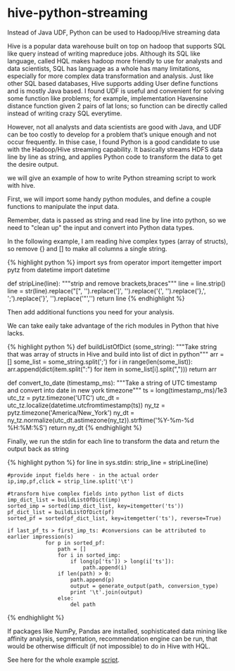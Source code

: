 # hive-python-streaming
Instead of Java UDF, Python can be used to Hadoop/Hive streaming data

Hive is a popular data warehouse built on top on hadoop that supports SQL like query instead of writing mapreduce jobs. Although its SQL like language, called HQL makes hadoop more friendly to use for analysts and data scientists, SQL has language as a whole has many limitations, especially for more complex data transformation and analysis. Just like other SQL based databases, Hive supports adding User define functions and is mostly Java based. I found UDF is useful and convenient for solving some function like problems; for example, implementation Havensine distance function given 2 pairs of lat lons; so function can be directly called instead of writing crazy SQL everytime. 

However, not all analysts and data scientists are good with Java, and UDF can be too costly to develop for a problem that’s unique enough and not occur frequently. In thise case, I found Python is a good candidate to use with the Hadoop/Hive streaming capability. It basically streams HDFS data line by line as string, and applies Python code to transform the data to get the desire output.


we will give an example of how to write Python streaming script to work with hive. 

First, we will import some handy python modules, and define a couple functions to manipulate the input data.  
 
Remember, data is passed as string and read line by line into python, so we need to "clean up" the input and convert into Python data types.  
   
In the following example, I am reading hive complex types (array of structs), so remove {} and [] to make all columns a single string.    

{% highlight python %}
import sys
from operator import itemgetter
import pytz
from datetime import datetime

def stripLine(line):
    """strip and remove brackets,braces"""
    line = line.strip()
    line = str(line).replace("[", '').replace(']', '').replace('{', '').replace('},', ';').replace('}', '').replace('"','')
    return line
{% endhighlight %}

<!-- more -->

Then add additional functions you need for your analysis.   

We can take eaily take advantage of the rich modules in Python that hive lacks. 

{% highlight python %}
def buildListOfDict (some_string):
    """Take string that was array of structs in Hive and build into list of dict in python"""
    arr = []
    some_list = some_string.split(';')
    for i in range(len(some_list)):
        arr.append(dict(item.split(":") for item in some_list[i].split(",")))
    return arr

def convert_to_date (timestamp_ms):
    """Take a string of UTC timestamp and convert into date in new york timezone"""
    ts = long(timestamp_ms)/1e3
    utc_tz = pytz.timezone('UTC')
    utc_dt = utc_tz.localize(datetime.utcfromtimestamp(ts))
    ny_tz = pytz.timezone('America/New_York')
    ny_dt = ny_tz.normalize(utc_dt.astimezone(ny_tz)).strftime('%Y-%m-%d %H:%M:%S')
    return ny_dt
{% endhighlight %}

Finally, we run the stdin for each line to transform the data and return the output back as string

{% highlight python %}
for line in sys.stdin:
    strip_line = stripLine(line)

    #provide input fields here - in the actual order
    ip,imp,pf,click = strip_line.split('\t')

    #transform hive complex fields into python list of dicts
    imp_dict_list = buildListOfDict(imp)
    sorted_imp = sorted(imp_dict_list, key=itemgetter('ts'))
    pf_dict_list = buildListOfDict(pf)
    sorted_pf = sorted(pf_dict_list, key=itemgetter('ts'), reverse=True)

    if last_pf_ts > first_imp_ts: #conversions can be attributed to earlier impression(s)
                for p in sorted_pf:
                    path = []
                    for i in sorted_imp:
                        if long(p['ts']) > long(i['ts']):
                            path.append(i)
                    if len(path) > 0:
                        path.append(p)
                        output = generate_output(path, conversion_type)
                        print '\t'.join(output)
                    else:
                        del path

{% endhighlight %}

If packages like NumPy, Pandas are installed, sophisticated data mining like affinity analysis, segmentation, 
recommendation engine can be run, that would be otherwise difficult (if not impossible) to do in Hive with HQL.

See here for the whole example [script](https://github.com/MiningBee/hive-python-streaming/blob/master/hive_python_transformation.py).